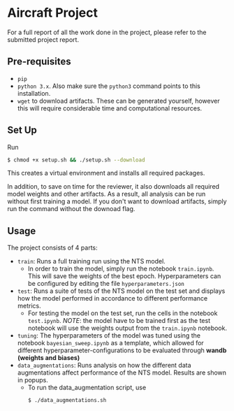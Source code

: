 # Aircraft Project

For a full report of all the work done in the project, please refer to the submitted project report.

## Pre-requisites

- `pip`
- `python 3.x`. Also make sure the `python3` command points to this installation.
- `wget` to download artifacts. These can be generated yourself, however this will require considerable time and computational resources.

## Set Up

Run

```bash
$ chmod +x setup.sh && ./setup.sh --download
```

This creates a virtual environment and installs all required packages.

In addition, to save on time for the reviewer, it also downloads all required model weights and other artifacts. As a result, all analysis can be run without first training a model. If you don't want to download artifacts, simply run the command without the downoad flag.

## Usage

The project consists of 4 parts:
- `train`: Runs a full training run using the NTS model.
  - In order to train the model, simply run the notebook `train.ipynb`. This will save the weights of the best epoch. Hyperparameters can be configured by editing the file `hyperparameters.json`
- `test`: Runs a suite of tests of the NTS model on the test set and displays how the model performed in accordance to different performance metrics.
  - For testing the model on the test set, run the cells in the notebook `test.ipynb`. *NOTE*: the model have to be trained first as the test notebook will use the weights output from the `train.ipynb` notebook.
- `tuning`: The hyperparameters of the model was tuned using the notebook `bayesian_sweep.ipynb` as a template, which allowed for different hyperparameter-configurations to be evaluated through **wandb (weights and biases)**
- `data_augmentations`: Runs analysis on how the different data augmentations affect performance of the NTS model. Results are shown in popups.
  - To run the data_augmentation script, use
    ```bash
    $ ./data_augmentations.sh
    ```
